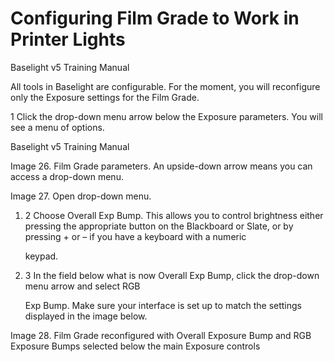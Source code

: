 # Configuring Film Grade to Work in Printer Lights

Baselight v5 Training Manual

All tools in Baselight are configurable. For the moment, you will reconfigure only the Exposure settings for the Film Grade.

1 Click the drop-down menu arrow below the Exposure parameters. You will see a menu of options.





Baselight v5 Training Manual

Image 26. Film Grade parameters. An upside-down arrow means you can access a drop-down menu.

Image 27. Open drop-down menu.

1. 2  Choose Overall Exp Bump. This allows you to control brightness either pressing the appropriate button on the Blackboard or Slate, or by pressing + or – if you have a keyboard with a numeric

   keypad.

2. 3  In the field below what is now Overall Exp Bump, click the drop-down menu arrow and select RGB

   Exp Bump. Make sure your interface is set up to match the settings displayed in the image below.

Image 28. Film Grade reconfigured with Overall Exposure Bump and RGB Exposure Bumps selected below the main Exposure controls

